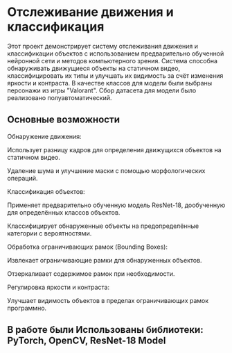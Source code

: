# Отслеживание движения и классификация

Этот проект демонстрирует систему отслеживания движения и классификации объектов с использованием предварительно обученной нейронной сети и методов компьютерного зрения. Система способна обнаруживать движущиеся объекты на статичном видео, классифицировать их типы и улучшать их видимость за счёт изменения яркости и контраста. В качестве классов для модели были выбраны персонажи из игры "Valorant". Сбор датасета для модели было реализовано полуавтоматический.

## Основные возможности

Обнаружение движения:

Использует разницу кадров для определения движущихся объектов на статичном видео.

Удаление шума и улучшение маски с помощью морфологических операций.

Классификация объектов:

Применяет предварительно обученную модель ResNet-18, дообученную для определённых классов объектов.

Классифицирует обнаруженные объекты на предопределённые категории с вероятностями.

Обработка ограничивающих рамок (Bounding Boxes):

Извлекает ограничивающие рамки для обнаруженных объектов.

Отзеркаливает содержимое рамок при необходимости.

Регулировка яркости и контраста:

Улучшает видимость объектов в пределах ограничивающих рамок программно.

## В работе были Использованы библиотеки: PyTorch, OpenCV, ResNet-18 Model

